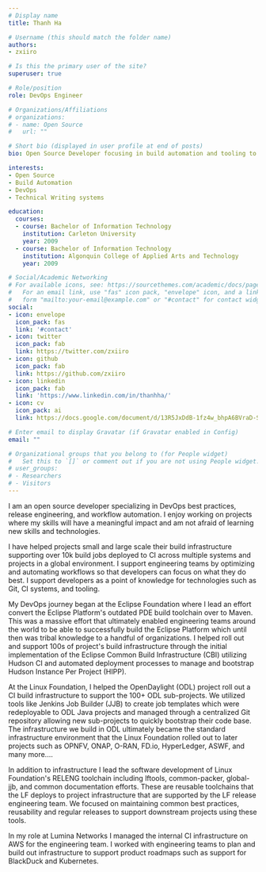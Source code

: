 ```yaml
---
# Display name
title: Thanh Ha

# Username (this should match the folder name)
authors:
- zxiiro

# Is this the primary user of the site?
superuser: true

# Role/position
role: DevOps Engineer

# Organizations/Affiliations
# organizations:
# - name: Open Source
#   url: ""

# Short bio (displayed in user profile at end of posts)
bio: Open Source Developer focusing in build automation and tooling to support OpenDaylight’s Continuous Integration platform.

interests:
- Open Source
- Build Automation
- DevOps
- Technical Writing systems

education:
  courses:
  - course: Bachelor of Information Technology
    institution: Carleton University
    year: 2009
  - course: Bachelor of Information Technology
    institution: Algonquin College of Applied Arts and Technology
    year: 2009

# Social/Academic Networking
# For available icons, see: https://sourcethemes.com/academic/docs/page-builder/#icons
#   For an email link, use "fas" icon pack, "envelope" icon, and a link in the
#   form "mailto:your-email@example.com" or "#contact" for contact widget.
social:
- icon: envelope
  icon_pack: fas
  link: '#contact'
- icon: twitter
  icon_pack: fab
  link: https://twitter.com/zxiiro
- icon: github
  icon_pack: fab
  link: https://github.com/zxiiro
- icon: linkedin
  icon_pack: fab
  link: 'https://www.linkedin.com/in/thanhha/'
- icon: cv
  icon_pack: ai
  link: https://docs.google.com/document/d/13R5JxDdB-1fz4w_bhpA6BVraD-Sy4eExp6Cz2s5NrUM/edit?usp=sharing

# Enter email to display Gravatar (if Gravatar enabled in Config)
email: ""

# Organizational groups that you belong to (for People widget)
#   Set this to `[]` or comment out if you are not using People widget.
# user_groups:
# - Researchers
# - Visitors
---
```


I am an open source developer specializing in DevOps best practices, release
engineering, and workflow automation. I enjoy working on projects where my
skills will have a meaningful impact and am not afraid of learning new skills
and technologies.

I have helped projects small and large scale their build infrastructure
supporting over 10k build jobs deployed to CI across multiple systems and
projects in a global environment. I support engineering teams by optimizing and
automating workflows so that developers can focus on what they do best. I
support developers as a point of knowledge for technologies such as Git, CI
systems, and tooling.

My DevOps journey began at the Eclipse Foundation where I lead an effort
convert the Eclipse Platform's outdated PDE build toolchain over to Maven. This
was a massive effort that ultimately enabled engineering teams around the world
to be able to successfully build the Eclipse Platform which until then was
tribal knowledge to a handful of organizations. I helped roll out and support
100s of project's build infrastructure through the initial implementation of
the Eclipse Common Build Infrastructure (CBI) utilizing Hudson CI and automated
deployment processes to manage and bootstrap Hudson Instance Per Project
(HIPP).

At the Linux Foundation, I helped the OpenDaylight (ODL) project roll out a CI
build infrastructure to support the 100+ ODL sub-projects. We utilized tools
like Jenkins Job Builder (JJB) to create job templates which were redeployable
to ODL Java projects and managed through a centralized Git repository allowing
new sub-projects to quickly bootstrap their code base. The infrastructure we
build in ODL ultimately became the standard infrastructure environment that the
Linux Foundation rolled out to later projects such as OPNFV, ONAP, O-RAN,
FD.io, HyperLedger, ASWF, and many more....

In addition to infrastructure I lead the software development of Linux
Foundation's RELENG toolchain including lftools, common-packer, global-jjb, and
common documentation efforts. These are reusable toolchains that the LF deploys
to project infrastructure that are supported by the LF release engineering
team. We focused on maintaining common best practices, reusability and regular
releases to support downstream projects using these tools.

In my role at Lumina Networks I managed the internal CI infrastructure on AWS
for the engineering team. I worked with engineering teams to plan and build out
infrastructure to support product roadmaps such as support for BlackDuck and
Kubernetes.
